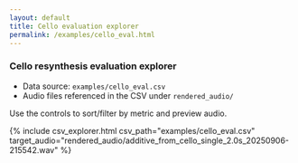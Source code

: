 ```yaml
---
layout: default
title: Cello evaluation explorer
permalink: /examples/cello_eval.html
---
```


### Cello resynthesis evaluation explorer

- Data source: `examples/cello_eval.csv`
- Audio files referenced in the CSV under `rendered_audio/`

Use the controls to sort/filter by metric and preview audio.

{% include csv_explorer.html csv_path="examples/cello_eval.csv" target_audio="rendered_audio/additive_from_cello_single_2.0s_20250906-215542.wav" %}


